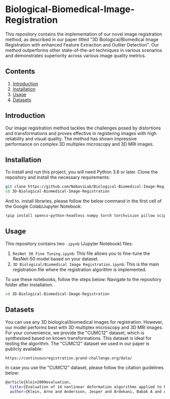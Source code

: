 # Biological-Biomedical-Image-Registration

This repository contains the implementation of our novel image registration method, as described in our paper titled "3D Biological/Biomedical Image Registration with enhanced Feature Extraction and Outlier Detection". Our method outperforms other state-of-the-art techniques in various scenarios and demonstrates superiority across various image quality metrics.

## Contents
1. [Introduction](#introduction)
2. [Installation](#installation)
3. [Usage](#usage)
4. [Datasets](#datasets)

## Introduction

Our image registration method tackles the challenges posed by distortions and transformations and proves effective in registering images with high reliability and visual quality. The method has shown impressive performance on complex 3D multiplex microscopy and 3D MRI images. 

## Installation

To install and run this project, you will need Python 3.6 or later. Clone the repository and install the necessary requirements:

```bash
git clone https://github.com/NabaviLab/Biological-Biomedical-Image-Registration
cd 3D-Biological-Biomedical-Image-Registration
```
And to. install libraries, please follow the below command in the first cell of the Google Colab/Jupyter Notebook:
```bash
!pip install opencv-python-headless numpy torch torchvision pillow scipy pandas matplotlib seaborn plotly scikit-image psutil scikit-learn
```

## Usage

This repository contains two `.ipynb` (Jupyter Notebook) files:
1. `ResNet 50 Fine Tuning.ipynb`: This file allows you to fine-tune the ResNet-50 model based on your dataset.
2. `3D Biological/Biomedical Image Registration.ipynb`: This is the main registration file where the registration algorithm is implemented.

To use these notebooks, follow the steps below:
Navigate to the repository folder after installation.
```bash
cd 3D-Biological-Biomedical-Image-Registration
```

## Datasets
You can use any 3D biological/biomedical images for registration. However, our model performs best with 3D multiplex microscopy and 3D MRI images. For your convenience, we provide the "CUMC12" dataset, which is synthesised based on known transformations. This dataset is ideal for testing the algorithm. The "CUMC12" dataset we used in our paper is publicly available:

```bash
https://continuousregistration.grand-challenge.org/data/
```

In case you use the "CUMC12" dataset, please follow the citation guidelines below:

```bash
@article{klein2009evaluation,
  title={Evaluation of 14 nonlinear deformation algorithms applied to human brain MRI registration},
  author={Klein, Arno and Andersson, Jesper and Ardekani, Babak A and Ashburner, John and Avants, Brian and Chiang, Ming-Chang and Christensen, Gary E and Collins, D Louis and Gee, James and Hellier, Pierre and others},
